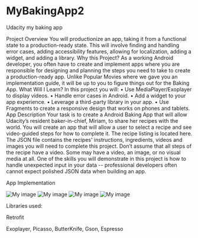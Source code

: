 # MyBakingApp2
Udacity my baking app

Project Overview
You will productionize an app, taking it from a functional state to a production-ready state. This will involve finding and handling error cases, adding accessibility features, allowing for localization, adding a widget, and adding a library.
Why this Project?
As a working Android developer, you often have to create and implement apps where you are responsible for designing and planning the steps you need to take to create a production-ready app. Unlike Popular Movies where we gave you an implementation guide, it will be up to you to figure things out for the Baking App.
What Will I Learn?
In this project you will:
    • Use MediaPlayer/Exoplayer to display videos.
    • Handle error cases in Android.
    • Add a widget to your app experience.
    • Leverage a third-party library in your app.
    • Use Fragments to create a responsive design that works on phones and tablets.
App Description
Your task is to create a Android Baking App that will allow Udacity’s resident baker-in-chief, Miriam, to share her recipes with the world. You will create an app that will allow a user to select a recipe and see video-guided steps for how to complete it.
The recipe listing is located here.
The JSON file contains the recipes' instructions, ingredients, videos and images you will need to complete this project. Don’t assume that all steps of the recipe have a video. Some may have a video, an image, or no visual media at all.
One of the skills you will demonstrate in this project is how to handle unexpected input in your data -- professional developers often cannot expect polished JSON data when building an app.

App Implementation

![My image](img/MainActivity.jpeg)
![My image](img/StepListActivity.jpeg)
![My image](img/StepDetailActivity.jpeg)
![My image](img/Widget.jpeg)

Libraries used:

Retrofit

Exoplayer, Picasso, ButterKnife, Gson, Espresso

